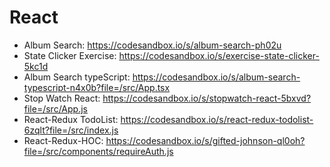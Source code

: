 # React
- Album Search: https://codesandbox.io/s/album-search-ph02u
- State Clicker Exercise: https://codesandbox.io/s/exercise-state-clicker-5kc1d
- Album Search typeScript: https://codesandbox.io/s/album-search-typescript-n4x0b?file=/src/App.tsx
- Stop Watch React: https://codesandbox.io/s/stopwatch-react-5bxvd?file=/src/App.js
- React-Redux TodoList: https://codesandbox.io/s/react-redux-todolist-6zqlt?file=/src/index.js
- React-Redux-HOC: https://codesandbox.io/s/gifted-johnson-ql0oh?file=/src/components/requireAuth.js